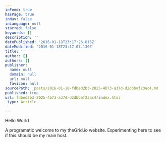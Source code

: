 ```yaml
---
inFeed: true
hasPage: true
inNav: false
inLanguage: null
starred: false
keywords: []
description: ''
datePublished: '2016-01-18T23:17:26.815Z'
dateModified: '2016-01-18T23:17:07.130Z'
title: ''
author: []
authors: []
publisher:
  name: null
  domain: null
  url: null
  favicon: null
sourcePath: _posts/2016-01-18-fdbed2b3-2025-4b73-a37d-d2dbbaf23ac4.md
published: true
url: fdbed2b3-2025-4b73-a37d-d2dbbaf23ac4/index.html
_type: Article

---
```

Hello World

A programatic welcome to my theGrid.io website. Experimenting here to see if this should be my main host.